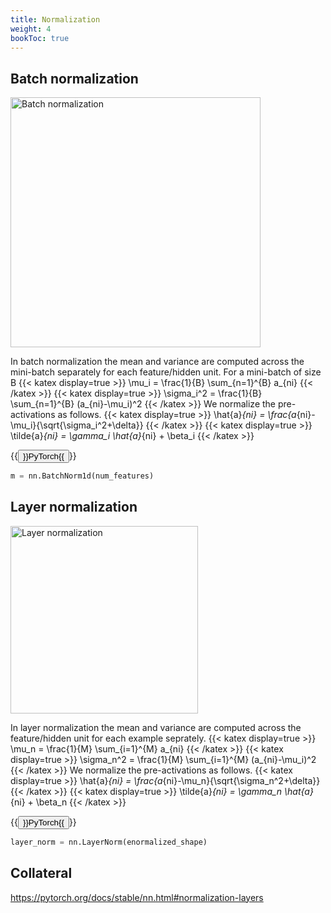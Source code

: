 ```yaml
---
title: Normalization
weight: 4
bookToc: true
---
```




## Batch normalization

<img src="../img/batch.jpeg" alt="Batch normalization" width="400"/>

In batch normalization the mean and variance are computed across the mini-batch separately for each feature/hidden unit. For a mini-batch of size B
{{< katex display=true >}}
\mu_i = \frac{1}{B} \sum_{n=1}^{B} a_{ni}
{{< /katex >}}
{{< katex display=true >}}
\sigma_i^2 = \frac{1}{B} \sum_{n=1}^{B} (a_{ni}-\mu_i)^2
{{< /katex >}}
We normalize the pre-activations as follows.
{{< katex display=true >}}
\hat{a}_{ni} = \frac{a_{ni}-\mu_i}{\sqrt{\sigma_i^2+\delta}}
{{< /katex >}}
{{< katex display=true >}}
\tilde{a}_{ni} = \gamma_i \hat{a}_{ni} + \beta_i
{{< /katex >}}

{{<button href="https://pytorch.org/docs/stable/generated/torch.nn.BatchNorm1d.html#torch.nn.BatchNorm1d">}}PyTorch{{</button>}}
```python
m = nn.BatchNorm1d(num_features)
```

## Layer normalization

<img src="../img/layer.jpeg" alt="Layer normalization" width="300"/>

In layer normalization the mean and variance are computed across the feature/hidden unit for each example seprately.
{{< katex display=true >}}
\mu_n = \frac{1}{M} \sum_{i=1}^{M} a_{ni}
{{< /katex >}}
{{< katex display=true >}}
\sigma_n^2 = \frac{1}{M} \sum_{i=1}^{M} (a_{ni}-\mu_i)^2
{{< /katex >}}
We normalize the pre-activations as follows.
{{< katex display=true >}}
\hat{a}_{ni} = \frac{a_{ni}-\mu_n}{\sqrt{\sigma_n^2+\delta}}
{{< /katex >}}
{{< katex display=true >}}
\tilde{a}_{ni} = \gamma_n \hat{a}_{ni} + \beta_n
{{< /katex >}}

{{<button href="https://pytorch.org/docs/stable/generated/torch.nn.LayerNorm.html#torch.nn.LayerNorm">}}PyTorch{{</button>}}
```python
layer_norm = nn.LayerNorm(enormalized_shape)
```

## Collateral

https://pytorch.org/docs/stable/nn.html#normalization-layers
